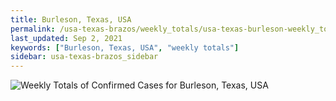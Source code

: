 ```yaml
---
title: Burleson, Texas, USA
permalink: /usa-texas-brazos/weekly_totals/usa-texas-burleson-weekly_totals.html
last_updated: Sep 2, 2021
keywords: ["Burleson, Texas, USA", "weekly totals"]
sidebar: usa-texas-brazos_sidebar
---
```


![Weekly Totals of Confirmed Cases for Burleson, Texas, USA](/covid_tracker/images/graphs/usa-texas-burleson-weekly_totals_graph.png)
